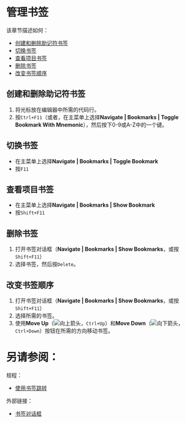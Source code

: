 # 管理书签


该章节描述如何：

* [创建和删除助记符书签](#创建和删除助记符书签)
* [切换书签](#切换书签)
* [查看项目书签](#查看项目书签)
* [删除书签](#删除书签)
* [改变书签顺序](#改变书签顺序)


## <span id='创建和删除助记符书签'>创建和删除助记符书签</span>

1. 将光标放在编辑器中所需的代码行。
2. 按`Ctrl+F11`（或者，在主菜单上选择**Navigate | Bookmarks | Toggle Bookmark With Mnemonic**），然后按下0-9或A-Z中的一个键。


## <span id='切换书签'>切换书签</span>

* 在主菜单上选择**Navigate | Bookmarks | Toggle Bookmark**
* 按`F11`


## <span id='查看项目书签'>查看项目书签</span>


* 在主菜单上选择**Navigate | Bookmarks | Show Bookmark**
* 按`Shift+F11`


## <span id='删除书签'>删除书签</span>

1. 打开书签对话框（**Navigate | Bookmarks | Show Bookmarks**，或按`Shift+F11`）
2. 选择书签，然后按`Delete`。


## <span id='改变书签顺序'>改变书签顺序</span>

1. 打开书签对话框（**Navigate | Bookmarks | Show Bookmarks**，或按`Shift+F11`）
2. 选择所需的书签。
3. 使用**Move Up**（![向上箭头](http://image.jellychen.cn/uploads/2016/11/arrowUp.png)，`Ctrl+Up`）和**Move Down**（![向下箭头](http://image.jellychen.cn/uploads/2016/11/arrowDown.png)，`Ctrl+Down`）按钮在所需的方向移动书签。



# 另请参阅：

规程：

* [使用书签跳转](/如何使用/常规指南/浏览源代码/使用书签跳转/README.md)

外部链接：

* [书签对话框](/参考/对话框/书签对话框.md)